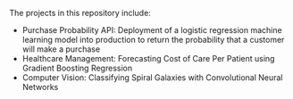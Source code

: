 
The projects in this repository include:

- Purchase Probability API: Deployment of a logistic regression machine learning model into production to return the probability that a customer will make a purchase
- Healthcare Management: Forecasting Cost of Care Per Patient using Gradient Boosting Regression
- Computer Vision: Classifying Spiral Galaxies with Convolutional Neural Networks
